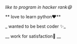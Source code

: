 *like to program in hacker rank:smile:*

** love to learn python:heart:**

_ wanted to be best coder :sparkles:_

__ work for satisfaction:tada: __
